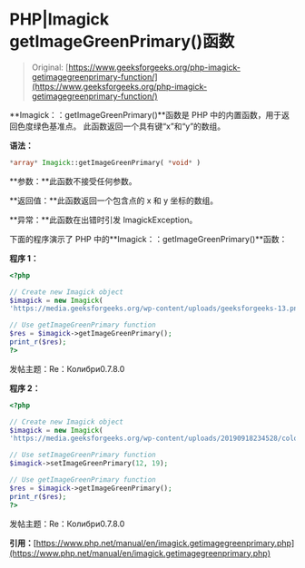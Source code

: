 # PHP|Imagick getImageGreenPrimary()函数

> Original: [https://www.geeksforgeeks.org/php-imagick-getimagegreenprimary-function/](https://www.geeksforgeeks.org/php-imagick-getimagegreenprimary-function/)

**Imagick：：getImageGreenPrimary()**函数是 PHP 中的内置函数，用于返回色度绿色基准点。 此函数返回一个具有键“x”和“y”的数组。

**语法：**

```php
*array* Imagick::getImageGreenPrimary( *void* )
```

**参数：**此函数不接受任何参数。

**返回值：**此函数返回一个包含点的 x 和 y 坐标的数组。

**异常：**此函数在出错时引发 ImagickException。

下面的程序演示了 PHP 中的**Imagick：：getImageGreenPrimary()**函数：

**程序 1：**

```php
<?php

// Create new Imagick object
$imagick = new Imagick(
'https://media.geeksforgeeks.org/wp-content/uploads/geeksforgeeks-13.png');

// Use getImageGreenPrimary function
$res = $imagick->getImageGreenPrimary();
print_r($res);
?>
```

发帖主题：Re：Колибри0.7.8.0

**程序 2：**

```php
<?php

// Create new Imagick object
$imagick = new Imagick(
'https://media.geeksforgeeks.org/wp-content/uploads/20190918234528/colorize1.png');

// Use setImageGreenPrimary function
$imagick->setImageGreenPrimary(12, 19);

// Use getImageGreenPrimary function
$res = $imagick->getImageGreenPrimary();
print_r($res);
?>
```

发帖主题：Re：Колибри0.7.8.0

**引用：**[https://www.php.net/manual/en/imagick.getimagegreenprimary.php](https://www.php.net/manual/en/imagick.getimagegreenprimary.php)